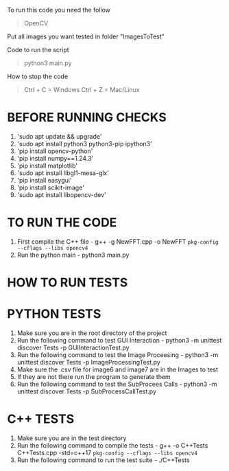 To run this code you need the follow 
> OpenCV

Put all images you want tested in folder "ImagesToTest"

Code to run the script
> python3 main.py 

How to stop the code 
>Ctrl + C = Windows
>Ctrl + Z = Mac/Linux

BEFORE RUNNING CHECKS
=======================
1. 'sudo apt update && upgrade'
2. 'sudo apt install python3 python3-pip ipython3'
3. 'pip install opencv-python'
4. 'pip install numpy==1.24.3'
5. 'pip install matplotlib'
6. 'sudo apt install libgl1-mesa-glx'
7. 'pip install easygui'
8. 'pip install scikit-image'
9. 'sudo apt install libopencv-dev'

TO RUN THE CODE
================
1. First compile the C++ file - g++ -g NewFFT.cpp -o NewFFT `pkg-config --cflags --libs opencv4`
2. Run the python main - python3 main.py

HOW TO RUN TESTS
=================
PYTHON TESTS
=================
1. Make sure you are in the root directory of the project
2. Run the following command to test GUI Interaction - python3 -m unittest discover Tests -p GUIInteractionTest.py
3. Run the following command to test the Image Proceesing - python3 -m unittest discover Tests -p ImageProcessingTest.py
4. Make sure the .csv file for image6 and image7 are in the Images to test
5. If they are not there run the program to generate them
6. Run the following command to test the SubProcees Calls - python3 -m unittest discover Tests -p SubProcessCallTest.py

C++ TESTS
==============
1. Make sure you are in the test directory
2. Run the following command to compile the tests - g++ -o C++Tests C++Tests.cpp -std=c++17 `pkg-config --cflags --libs opencv4`
3. Run the following command to run the test suite - ./C++Tests 